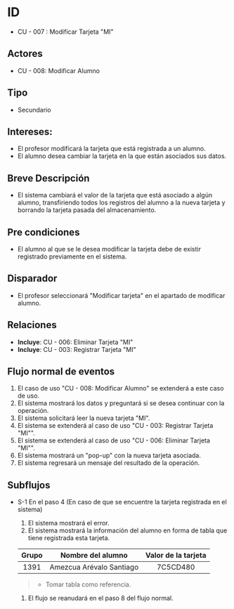 # ID
- CU - 007 : Modificar Tarjeta "MI"
   
## Actores
- CU - 008: Modificar Alumno
    
## Tipo 
- Secundario
   
## Intereses:
- El profesor modificará la tarjeta que está registrada a un alumno.
- El alumno desea cambiar la tarjeta en la que están asociados sus datos.
  
## Breve Descripción
- El sistema cambiará el valor de la tarjeta que está asociado a algún alumno, transfiriendo todos los registros del alumno a la nueva tarjeta y borrando la tarjeta pasada del almacenamiento.

## Pre condiciones
- El alumno al que se le desea modificar la tarjeta debe de existir registrado previamente en el sistema.

## Disparador
- El profesor seleccionará "Modificar tarjeta" en el apartado de modificar alumno.

## Relaciones
- **Incluye**: CU - 006: Eliminar Tarjeta "MI"
- **Incluye**: CU - 003: Registrar Tarjeta "MI"

## Flujo normal de eventos
1. El caso de uso "CU - 008: Modificar Alumno" se extenderá a este caso de uso.
2. El sistema mostrará los datos y preguntará si se desea continuar con la operación.
3. El sistema solicitará leer la nueva tarjeta "MI".
4. El sistema se extenderá al caso de uso "CU - 003: Registrar Tarjeta "MI"".
5. El sistema se extenderá al caso de uso "CU - 006: Eliminar Tarjeta "MI"".
6. El sistema mostrará un "pop-up" con la nueva tarjeta asociada.
7. El sistema regresará un mensaje del resultado de la operación.
   
## Subflujos
- S-1 En el paso 4 (En caso de que se encuentre la tarjeta registrada en el sistema)
    1. El sistema mostrará el error.
    1. El sistema mostrará la información del alumno en forma de tabla que tiene registrada esta tarjeta.
    
    | Grupo | Nombre del alumno| Valor de la tarjeta|
    |:----:|:----:|:----:|
    |1391|Amezcua Arévalo Santiago|7C5CD480|
     > * Tomar tabla como referencia.
    
    1. El flujo se reanudará en el paso 8 del flujo normal.